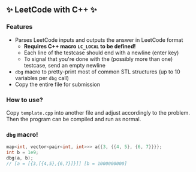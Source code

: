 ## ✨ LeetCode with C++ ✨

### Features

- Parses LeetCode inputs and outputs the answer in LeetCode format
  - **Requires C++ macro `LC_LOCAL` to be defined!**
  - Each line of the testcase should end with a newline (enter key)
  - To signal that you're done with the (possibly more than one) testcase, send an empty newline
- `dbg` macro to pretty-print most of common STL structures (up to 10 variables per `dbg` call)
- Copy the entire file for submission

### How to use?

Copy `template.cpp` into another file and adjust accordingly to the problem. Then the program can be compiled and run as normal.

### `dbg` macro!

```cpp
map<int, vector<pair<int, int>>> a{{3, {{4, 5}, {6, 7}}}};
int b = 1e9;
dbg(a, b);
// [a = [{3,[{4,5},{6,7}]}]] [b = 1000000000]
```
